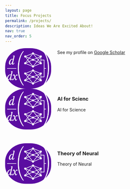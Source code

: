 ```yaml
---
layout: page
title: Focus Projects
permalink: /projects/
description: Ideas We Are Excited About!
nav: true
nav_order: 5
---
```



<!-- _pages/publications.md -->
<div style="display:flex;align-items;center; gap: 20px;">
<img src="/assets/img/finalized.png" alt="Publications Banner" style="width:150px; height:auto;border-radius: 45%; object-fit: cover;"/>
 <div>
     <p style="margin-top: 5px;"> See my profile on <a href="https://scholar.google.com/citations?user=V32KjH0AAAAJ&hl=en">Google Scholar</a></p>
  </div>
</div>


<!-- _pages/publications.md -->
<div style="display:flex;align-items;center; gap: 20px;">
<img src="/assets/img/finalized.png" alt="Publications Banner" style="width:150px; height:auto;border-radius: 45%; object-fit: cover;"/>
 <div>
  <h3> AI for Scienc</h3>
     <p style="margin-top: 5px;"> AI for Science</p>
  </div>
</div>
<div>
 <p> </br> </p>
</div>

<!-- _pages/publications.md -->
<div style="display:flex;align-items;center; gap: 20px;">
<img src="/assets/img/finalized.png" alt="Publications Banner" style="width:150px; height:auto;border-radius: 45%; object-fit: cover;"/>
 <div>
   <h3>Theory of Neural</h3>
     <p style="margin-top: 5px;"> Theory of Neural</p>
  </div>
</div>

